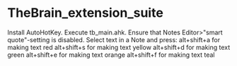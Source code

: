 # TheBrain_extension_suite

Install AutoHotKey.
Execute tb_main.ahk.
Ensure that Notes Editor>"smart quote"-setting is disabled.
Select text in a Note and press:
alt+shift+a for making text red
alt+shift+s for making text yellow
alt+shift+d for making text green
alt+shift+e for making text orange
alt+shift+f for making text teal